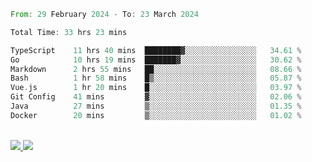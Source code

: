 
<!--START_SECTION:waka-->

```rust
From: 29 February 2024 - To: 23 March 2024

Total Time: 33 hrs 23 mins

TypeScript    11 hrs 40 mins  ████████▓░░░░░░░░░░░░░░░░   34.61 %
Go            10 hrs 19 mins  ███████▓░░░░░░░░░░░░░░░░░   30.62 %
Markdown      2 hrs 55 mins   ██░░░░░░░░░░░░░░░░░░░░░░░   08.66 %
Bash          1 hr 58 mins    █▒░░░░░░░░░░░░░░░░░░░░░░░   05.87 %
Vue.js        1 hr 20 mins    █░░░░░░░░░░░░░░░░░░░░░░░░   03.97 %
Git Config    41 mins         ▓░░░░░░░░░░░░░░░░░░░░░░░░   02.06 %
Java          27 mins         ▒░░░░░░░░░░░░░░░░░░░░░░░░   01.35 %
Docker        20 mins         ▒░░░░░░░░░░░░░░░░░░░░░░░░   01.02 %
```

<!--END_SECTION:waka-->


<div style="display: inline_block"><br>
  <a style="border-radius:10px;" href="https://www.linkedin.com/in/yan-fernandes-55a81a201/" target="_blank"><img src="https://img.shields.io/badge/LinkedIn-0077B5?style=for-the-badge&logo=linkedin&logoColor=white" target="_blank"</a> 
  <a style="border-radius:10px;" href = "mailto:yanfernandes404@gmail.com"><img src="https://img.shields.io/badge/-Gmail-%23333?style=for-the-badge&logo=gmail&logoColor=white" target="_blank"></a>
</div>
